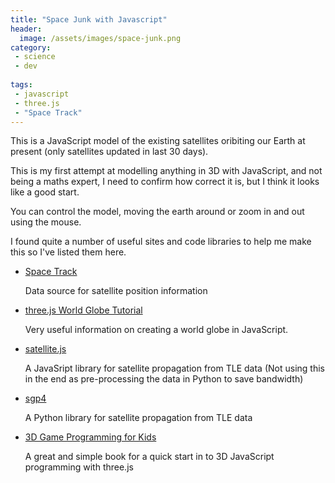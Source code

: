 ```yaml
---
title: "Space Junk with Javascript"
header:
  image: /assets/images/space-junk.png
category:
 - science
 - dev
 
tags:
 - javascript
 - three.js
 - "Space Track"
---
```


This is a JavaScript model of the existing satellites oribiting our Earth at present 
(only satellites updated in last 30 days).

<div id="space-junk" style="width:100%; background:black;"></div>
<script src="https://code.jquery.com/jquery-3.2.1.min.js"></script>
<script src="/assets/js/threejs/three.min.js"></script>
<script src="/assets/js/threejs/OrbitControls.js"></script>
<script>

  let aspectRatio = '16:9';
  let POS_X = 1800;
  let POS_Y = 1000;
  let POS_Z = 1800;
  let WIDTH;
  let HEIGHT;

  let FOV = 45;
  let NEAR = 1;
  let FAR = 4000;

  let controls, scene, camera, renderer;

  function getRatioFactor(aspectRatio) {
    switch (aspectRatio) {
      case '16:9':
        return 0.5625;
      case '4:3':
        return 0.75;
    }
  }

  function init() {
  
  $("#space-junk").css('border', '1px solid red');
  WIDTH = $("#space-junk").outerWidth();
  HEIGHT = WIDTH * getRatioFactor(aspectRatio)

  $("#space-junk").css('height', HEIGHT + 'px');

  // This is where stuff in our animation will happen:
  scene = new THREE.Scene();

  // This will draw what the camera sees onto the screen:
  renderer = new THREE.WebGLRenderer();
  renderer.setSize(WIDTH, HEIGHT);

  // 3D red/green
  //anaglyphRenderer = new THREE.AnaglyphEffect( renderer );
  //anaglyphRenderer.setSize(WIDTH, HEIGHT);

renderer.setClearColor(0x111111);
$("#space-junk").append(renderer.domElement);

// Create Globe
// setup a camera that points to the center
camera = new THREE.PerspectiveCamera(FOV, WIDTH / HEIGHT, NEAR, FAR);
camera.position.set(POS_X, POS_Y, POS_Z);
camera.lookAt(new THREE.Vector3(0, 0, 0));
scene.add(camera);

controls = new THREE.OrbitControls( camera, renderer.domElement );
//controls.target.copy( vector );
//controls = new THREE.OrbitControls(camera);
//        controls.damping = 0.2;
//controls.addEventListener('change', render);
  }

  // ref: http://stackoverflow.com/a/1293163/2343
  // This will parse a delimited string into an array of
  // arrays. The default delimiter is the comma, but this
  // can be overriden in the second argument.
  function csvToArray(strData, strDelimiter) {
    // Check to see if the delimiter is defined. If not,
    // then default to comma.
    strDelimiter = (strDelimiter || ",");

// Create a regular expression to parse the CSV values.
let objPattern = new RegExp(
    (
      // Delimiters.
        "(\\" + strDelimiter + "|\\r?\\n|\\r|^)" +

  // Quoted fields.
"(?:\"([^\"]*(?:\"\"[^\"]*)*)\"|" +

  // Standard fields.
"([^\"\\" + strDelimiter + "\\r\\n]*))"
    ),
    "gi"
);


// Create an array to hold our data. Give the array
// a default empty first row.
let arrData = [[]];

// Create an array to hold our individual pattern
// matching groups.
let arrMatches = null;


// Keep looping over the regular expression matches
// until we can no longer find a match.
while (arrMatches = objPattern.exec( strData )){

  // Get the delimiter that was found.
  let strMatchedDelimiter = arrMatches[ 1 ];

  // Check to see if the given delimiter has a length
  // (is not the start of string) and if it matches
  // field delimiter. If id does not, then we know
  // that this delimiter is a row delimiter.
  if (
      strMatchedDelimiter.length &&
      strMatchedDelimiter !== strDelimiter
  ){

// Since we have reached a new row of data,
// add an empty row to our data array.
arrData.push( [] );

  }

  let strMatchedValue;

  // Now that we have our delimiter out of the way,
  // let's check to see which kind of value we
  // captured (quoted or unquoted).
  if (arrMatches[ 2 ]){

// We found a quoted value. When we capture
// this value, unescape any double quotes.
strMatchedValue = arrMatches[ 2 ].replace(
    new RegExp( "\"\"", "g" ),
    "\""
);

  } else {

// We found a non-quoted value.
strMatchedValue = arrMatches[ 3 ];

  }


  // Now that we have our value string, let's add
  // it to the data array.
  arrData[ arrData.length - 1 ].push( strMatchedValue );
}

// Return the parsed data.
return( arrData );
  }


  // Add the earth
  // Earth radius = 6371 so we divided by 10 here
  function addEarth() {
    let spGeo = new THREE.SphereGeometry(637, 30, 30);
    console.log("got here as well");
    // load a resource
    var loader = new THREE.TextureLoader();
        loader.load(
            // resource URL
            "/assets/images/globe-1.jpg",
            // Function when resource is loaded
            function ( texture ) {
            console.log("got here");
                    texture.minFilter = THREE.LinearFilter;
                     let mat2 = new THREE.MeshPhongMaterial({
                       map: texture,
                       shininess: 0.2
                     });
                     sp = new THREE.Mesh(spGeo, mat2);
                     scene.add(sp);
            },
            // Function called when download progresses
            function ( xhr ) {
                console.log( (xhr.loaded / xhr.total * 100) + '% loaded' );
            },
            // Function called when download errors
            function ( xhr ) {
                console.log( 'An error happened' );
            }
        );
  }

  // add a simple light
  function addLights() {
    light = new THREE.DirectionalLight(0xffffff);
    scene.add(light);
    light.position.set(POS_X, POS_Y, POS_Z);
  }


  function addSatellites() {

jQuery.get('/assets/data/satellite-data.csv', function(data) {
  let satelliteData = csvToArray(data);
  // Create geometry to merge cubes in to for efficiency
  let geom = new THREE.Geometry();
  //var cubeMat = new THREE.MeshLambertMaterial({color: 0xffffff, opacity: 0.6, emissive: 0xffffff});
  let cubeMat = new THREE.MeshLambertMaterial({opacity: 0.6});
  let materials = [];
  $(satelliteData).each(function (sat) {

let x = sat[0] / 10;
let y = sat[1] / 10;
let z = sat[2] / 10;
let size = 5;

//console.log('Creating cube at ' + x + ', ' + y + ', ' + z);

let cube = new THREE.Mesh(new THREE.BoxGeometry(size, size, size, 1, 1, 1));
materials.push(cubeMat);

cube.position.x = x;
cube.position.y = y;
cube.position.z = z;
cube.lookAt(new THREE.Vector3(0, 0, 0));

cube.updateMatrix();
geom.merge(cube.geometry, cube.matrix);
  });

  let satellites = new THREE.Mesh(geom, new THREE.MeshFaceMaterial(materials));
  scene.add(satellites);
});
  }

  function createCube(x, y, z, colour, size) {

if (!colour) {
  colour = 0xffffff;
}

if (!size) {
  size = 5;
}

return cube;
  }

  function render() {
    //var timer = Date.now() * 0.0001;
    //camera.position.x = (Math.cos(timer) * 1800);
    //camera.position.z = (Math.sin(timer) * 1800);
    //camera.lookAt(scene.position);
    //light.position.x = (Math.cos(timer) * 1800);
    //light.position.z = (Math.sin(timer) * 1800);
    ////light.position = camera.position;
    //light.lookAt(scene.position);

renderer.render(scene, camera);
//anaglyphRenderer.render( scene, camera );
requestAnimationFrame(render);
controls.update();
  }

  init();

  $(document).ready(function () {
  console.log("got here first");
    addEarth();
    addLights();
    addSatellites();
    render();
  });
</script>

This is my first attempt at modelling anything in 3D with JavaScript, and not being a maths expert, 
I need to confirm how correct it is, but I think it looks like a good start.

You can control the model, moving the earth around or zoom in and out using the mouse.

I found quite a number of useful sites and code libraries to help me make this so I've listed
them here.


* [Space Track](https://www.space-track.org)

  Data source for satellite position information
  
* [three.js World Globe Tutorial](http://www.smartjava.org/content/render-open-data-3d-world-globe-threejs)

  Very useful information on creating a world globe in JavaScript.
  
* [satellite.js](https://github.com/shashwatak/satellite-js)

  A JavaSript library for satellite propagation from TLE data (Not using this in the end as
    pre-processing the data in Python to save bandwidth)
    
* [sgp4](https://pypi.python.org/pypi/sgp4/")

  A Python library for satellite propagation from TLE data
  
* [3D Game Programming for Kids](http://www.amazon.co.uk/gp/product/B00HUEG8O6/ref=as_li_tl?ie=UTF8&camp=1634&creative=19450&creativeASIN=B00HUEG8O6&linkCode=as2&tag=chrismacphers-21)

  A great and simple book for a quick start in to 3D JavaScript programming with three.js 







